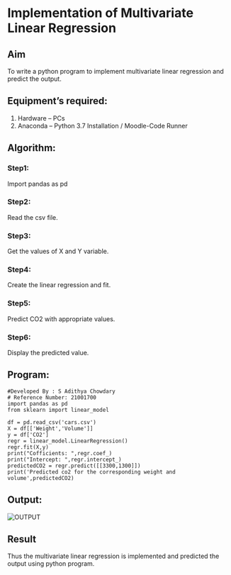 # Implementation of Multivariate Linear Regression
## Aim
To write a python program to implement multivariate linear regression and predict the output.
## Equipment’s required:
1.	Hardware – PCs
2.	Anaconda – Python 3.7 Installation / Moodle-Code Runner
## Algorithm:
### Step1:
Import pandas as pd


### Step2:
Read the csv file.

### Step3:
Get the values of X and Y variable.

### Step4:
Create the linear regression and fit.

### Step5:
Predict CO2 with appropriate values.
### Step6:
Display the predicted value.

## Program:
~~~
#Developed By : S Adithya Chowdary
# Reference Number: 21001700
import pandas as pd
from sklearn import linear_model

df = pd.read_csv('cars.csv')
X = df[['Weight','Volume']]
y = df['CO2']
regr = linear_model.LinearRegression()
regr.fit(X,y)
print("Cofficients: ",regr.coef_)
print("Intercept: ",regr.intercept_)
predictedCO2 = regr.predict([[3300,1300]])
print('Predicted co2 for the corresponding weight and volume',predictedCO2)
~~~
## Output:
![OUTPUT](/logo.png)

## Result
Thus the multivariate linear regression is implemented and predicted the output using python program.
